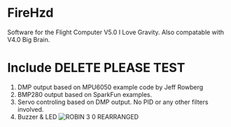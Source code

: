 # FireHzd
Software for the Flight Computer V5.0 I Love Gravity. Also compatable with V4.0 Big Brain.
# Include DELETE PLEASE TEST
1. DMP output based on MPU6050 example code by Jeff Rowberg 
2. BMP280 output based on SparkFun examples.
3. Servo controling based on DMP output. No PID or any other filters involved.
4. Buzzer & LED
![ROBIN 3 0 REARRANGED](https://user-images.githubusercontent.com/77249429/150358776-db84a875-7efb-4005-a72c-61e57e2ebd58.png)
